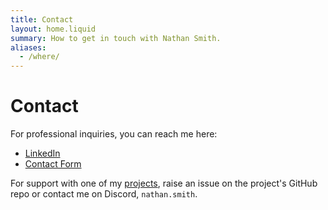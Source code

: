 ```yaml
---
title: Contact
layout: home.liquid
summary: How to get in touch with Nathan Smith.
aliases:
  - /where/
---
```


# Contact

For professional inquiries, you can reach me here:

- [LinkedIn](https://www.linkedin.com/in/nathan-r-smith/)
- [Contact Form](https://forms.gle/tPE3m8AZNriveMCC8)

For support with one of my [projects](./projects.md), raise an issue on the project's GitHub repo or contact me on Discord, `nathan.smith`.

